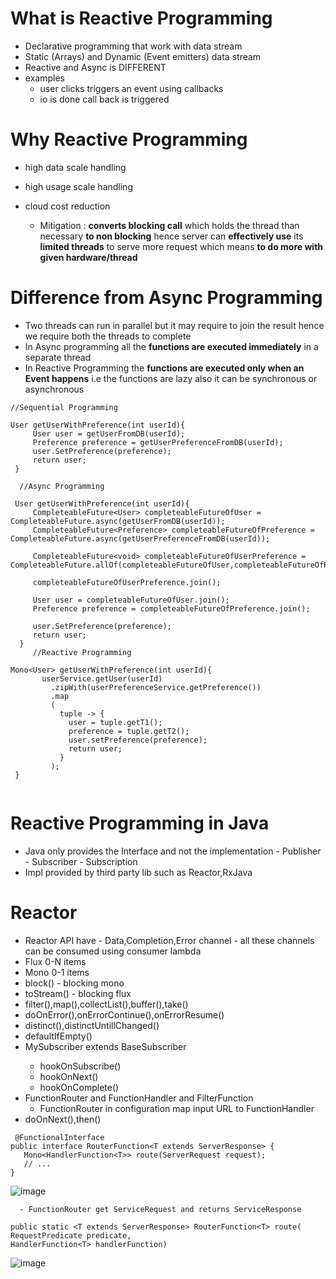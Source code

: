 # What is Reactive Programming

  - Declarative programming that work with data stream
  - Static (Arrays) and Dynamic (Event emitters) data stream
  - Reactive and Async is DIFFERENT
  - examples 
      - user clicks triggers an event using callbacks
      - io is done call back is triggered

# Why Reactive Programming

  - high data scale handling
  - high usage scale handling
  - cloud cost reduction

      - Mitigation : **converts blocking call** which holds the thread than necessary **to non blocking** hence server can **effectively use** its **limited threads** to serve more request
                     which means **to do more with given hardware/thread**

# Difference from Async Programming

  - Two threads can run in parallel but it may require to join the result hence we require both the threads to complete
  - In Async programming all the **functions are executed immediately** in a separate thread
  - In Reactive Programming the **functions are executed only when an Event happens** i.e the functions are lazy also it can be synchronous or asynchronous

 
 ```
 //Sequential Programming
 
 User getUserWithPreference(int userId){
      User user = getUserFromDB(userId);
      Preference preference = getUserPreferenceFromDB(userId);
      user.SetPreference(preference);
      return user;
  }
  
   //Async Programming
   
  User getUserWithPreference(int userId){
      CompleteableFuture<User> completeableFutureOfUser = CompleteableFuture.async(getUserFromDB(userId));
      CompleteableFuture<Preference> completeableFutureOfPreference = CompleteableFuture.async(getUserPreferenceFromDB(userId));
      
      CompleteableFuture<void> completeableFutureOfUserPreference = CompleteableFuture.allOf(completeableFutureOfUser,completeableFutureOfPreference);
      
      completeableFutureOfUserPreference.join();
      
      User user = completeableFutureOfUser.join();
      Preference preference = completeableFutureOfPreference.join();
      
      user.SetPreference(preference);
      return user;
   }   
      //Reactive Programming
      
 Mono<User> getUserWithPreference(int userId){
        userService.getUser(userId)
          .zipWith(userPreferenceService.getPreference())
          .map
          (
            tuple -> {
              user = tuple.getT1();
              preference = tuple.getT2();
              user.setPreference(preference);
              return user;
            }
          );
  }
  
 ```

# Reactive Programming in Java

  - Java only provides the Interface and not the implementation
        - Publisher
        - Subscriber
        - Subscription
  - Impl provided by third party lib such as Reactor,RxJava

# Reactor

  - Reactor API have - Data,Completion,Error channel - all these channels can be consumed using consumer lambda
  - Flux 0-N items
  - Mono 0-1 items
  - block() - blocking mono
  - toStream() - blocking flux
  - filter(),map(),collectList(),buffer(),take()
  - doOnError(),onErrorContinue(),onErrorResume()
  - distinct(),distinctUntillChanged()
  - defaultIfEmpty()
  - MySubscriber<T> extends BaseSubscriber<T>
      - hookOnSubscribe()
      - hookOnNext()
      - hookOnComplete()
  - FunctionRouter and FunctionHandler and FilterFunction
      - FunctionRouter in configuration map input URL to FunctionHandler
  - doOnNext(),then()
  
 ```
  @FunctionalInterface
public interface RouterFunction<T extends ServerResponse> {
    Mono<HandlerFunction<T>> route(ServerRequest request);
    // ...
}
 ```
  
  ![image](https://user-images.githubusercontent.com/55741060/221101956-13bf1692-789f-4d73-ad92-cc97a302426d.png)

  
      - FunctionRouter get ServiceRequest and returns ServiceResponse
  
   ```
 public static <T extends ServerResponse> RouterFunction<T> route(
  RequestPredicate predicate,
  HandlerFunction<T> handlerFunction)
 ```
  
  ![image](https://user-images.githubusercontent.com/55741060/221102056-24590bc5-0f49-4b46-a58a-2026a23a493e.png)

